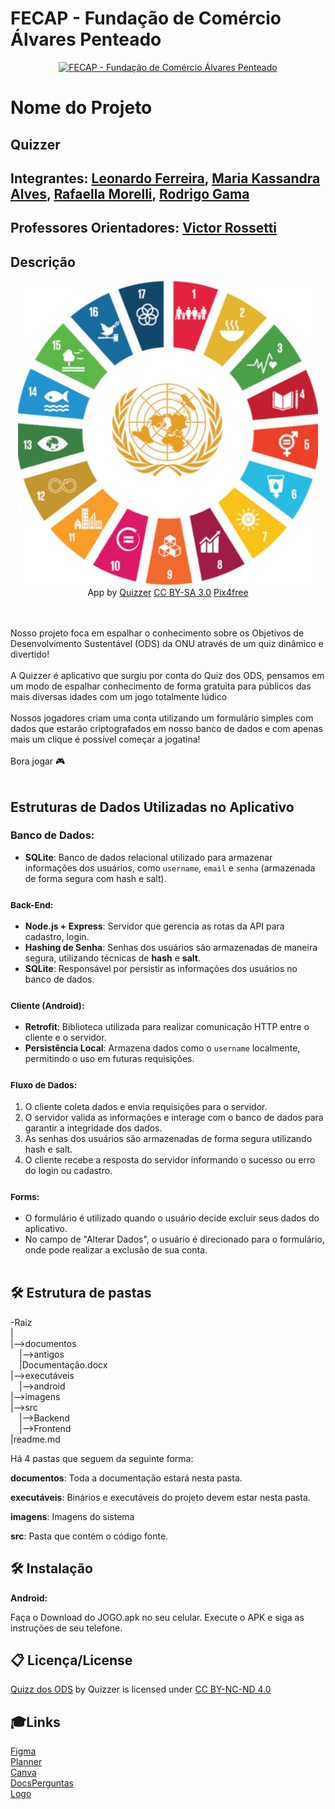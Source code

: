 # FECAP - Fundação de Comércio Álvares Penteado

<p align="center">
<a href= "https://www.fecap.br/"><img src="https://encrypted-tbn0.gstatic.com/images?q=tbn:ANd9GcRhZPrRa89Kma0ZZogxm0pi-tCn_TLKeHGVxywp-LXAFGR3B1DPouAJYHgKZGV0XTEf4AE&usqp=CAU" alt="FECAP - Fundação de Comércio Álvares Penteado" border="0"></a>
</p>

# Nome do Projeto

## Quizzer

## Integrantes: <a href="https://www.linkedin.com/in/leoonaardoferreira/">Leonardo Ferreira</a>, <a href="https://www.linkedin.com/in/victorbarq">Maria Kassandra Alves</a>, <a href="https://www.linkedin.com/in/victorbarq/">Rafaella Morelli</a>, <a href="https://www.linkedin.com/in/rodrigo-gama-b38705231/">Rodrigo Gama</a>
## Professores Orientadores: <a href="https://www.linkedin.com/in/victorbarq/">Victor Rossetti</a>

## Descrição

<p align="center">
<img src="https://github.com/2024-2-NCC3/Projeto4/blob/main/imagens/Group%201.svg" alt="QuizzODS" border="0" width="480">
  <br>
  App by <a href="http://www.nyphotographic.com/">Quizzer</a> <a rel="license" href="https://creativecommons.org/licenses/by-sa/3.0/">CC BY-SA 3.0</a> <a href="http://pix4free.org/">Pix4free</a>
</p>


<br><br>
Nosso projeto foca em espalhar o conhecimento sobre os Objetivos de Desenvolvimento Sustentável (ODS) da ONU através de um quiz dinâmico e divertido! 
<br/><br>
A Quizzer é aplicativo que surgiu por conta do Quiz dos ODS, pensamos em um modo de espalhar conhecimento de forma gratuita para públicos das mais diversas idades com um jogo totalmente lúdico
<br><br>
Nossos jogadores criam uma conta utilizando um formulário simples com dados que estarão criptografados em nosso banco de dados e com apenas mais um clique é possível começar a jogatina!
<br/><br>
Bora jogar 🎮
<br/><br>
## Estruturas de Dados Utilizadas no Aplicativo

### Banco de Dados:
- <strong>SQLite</strong>: Banco de dados relacional utilizado para armazenar informações dos usuários, como <code>username</code>, <code>email</code> e <code>senha</code> (armazenada de forma segura com hash e salt).

### <small>Back-End:</small>
- <strong>Node.js + Express</strong>: Servidor que gerencia as rotas da API para cadastro, login.
- <strong>Hashing de Senha</strong>: Senhas dos usuários são armazenadas de maneira segura, utilizando técnicas de <strong>hash</strong> e <strong>salt</strong>.
- <strong>SQLite</strong>: Responsável por persistir as informações dos usuários no banco de dados.

### <small>Cliente (Android):</small>
- <strong>Retrofit</strong>: Biblioteca utilizada para realizar comunicação HTTP entre o cliente e o servidor.
- <strong>Persistência Local</strong>: Armazena dados como o <code>username</code> localmente, permitindo o uso em futuras requisições.

### <small>Fluxo de Dados:</small>
1. O cliente coleta dados e envia requisições para o servidor.
2. O servidor valida as informações e interage com o banco de dados para garantir a integridade dos dados.
3. As senhas dos usuários são armazenadas de forma segura utilizando hash e salt.
4. O cliente recebe a resposta do servidor informando o sucesso ou erro do login ou cadastro.

### <small> Forms: </small>
- O formulário é utilizado quando o usuário decide excluir seus dados do aplicativo.
- No campo de "Alterar Dados", o usuário é direcionado para o formulário, onde pode realizar a exclusão de sua conta.
<br><br>
## 🛠 Estrutura de pastas

-Raiz<br>
|<br>
|-->documentos<br>
  &emsp;|-->antigos<br>
  &emsp;|Documentação.docx<br>
|-->executáveis<br>
  &emsp;|-->android<br>
|-->imagens<br>
|-->src<br>
  &emsp;|-->Backend<br>
  &emsp;|-->Frontend<br>
|readme.md<br>

Há 4 pastas que seguem da seguinte forma:

<b>documentos</b>: Toda a documentação estará nesta pasta.

<b>executáveis</b>: Binários e executáveis do projeto devem estar nesta pasta.

<b>imagens</b>: Imagens do sistema

<b>src</b>: Pasta que contém o código fonte.

## 🛠 Instalação

<b>Android:</b>

Faça o Download do JOGO.apk no seu celular.
Execute o APK e siga as instruções de seu telefone.

## 📋 Licença/License
<p xmlns:cc="http://creativecommons.org/ns#" xmlns:dct="http://purl.org/dc/terms/"><a property="dct:title" rel="cc:attributionURL" href="https://github.com/2024-2-NCC3/Projeto4?tab=readme-ov-file">Quizz dos ODS</a> by <span property="cc:attributionName">Quizzer</span> is licensed under <a href="https://creativecommons.org/licenses/by-nc-nd/4.0/?ref=chooser-v1" target="_blank" rel="license noopener noreferrer" style="display:inline-block;">CC BY-NC-ND 4.0<img style="height:22px!important;margin-left:3px;vertical-align:text-bottom;" src="https://mirrors.creativecommons.org/presskit/icons/cc.svg?ref=chooser-v1" alt=""><img style="height:22px!important;margin-left:3px;vertical-align:text-bottom;" src="https://mirrors.creativecommons.org/presskit/icons/by.svg?ref=chooser-v1" alt=""><img style="height:22px!important;margin-left:3px;vertical-align:text-bottom;" src="https://mirrors.creativecommons.org/presskit/icons/nc.svg?ref=chooser-v1" alt=""><img style="height:22px!important;margin-left:3px;vertical-align:text-bottom;" src="https://mirrors.creativecommons.org/presskit/icons/nd.svg?ref=chooser-v1" alt=""></a></p>

## 🎓Links
<a href="https://www.figma.com/design/DDVUztB3fZymFXR9PisuJc/Quizz?node-id=0-1&node-type=canvas&t=CkcvWdqvFpjIfIGu-0"> Figma</a>
<br>
<a href="https://planner.cloud.microsoft/edu.fecap.br/Home/PlanViews/wKtLc2P_WEipnEV6kVMm_mQADhkR?Type=PlanLink&Channel=Link&CreatedTime=638634971339250000" target="_blank">Planner</a>
<br>
<a href="https://www.canva.com/design/DAGSd5gdu5k/Piww_mvYm7RtYqAwP0lYAg/edit?utm_content=DAGSd5gdu5k&utm_campaign=designshare&utm_medium=link2&utm_source=sharebutton" target="_blank">Canva</a>
<br>
<a href="https://docs.google.com/document/d/1Vnd-YXqdxFB6-ElTUlrMPnP4a5rqIqM3aqzEuy8nBuI/edit?usp=sharing" target="_blank">DocsPerguntas</a>
<br>
<a href="https://www.canva.com/design/DAGTTiFJC3s/EIXa9GSsnHs2YGS_XbJCJg/edit?utm_content=DAGTTiFJC3s&utm_campaign=designshare&utm_medium=link2&utm_source=sharebutton" target="_blank">Logo</a>
